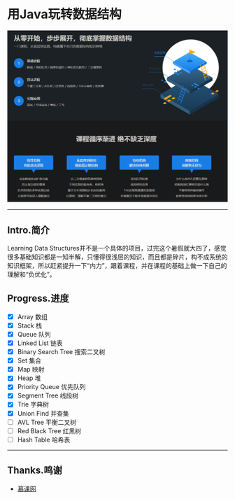 # 用Java玩转数据结构


![Intro.png](./images/Intro.png)

---

## Intro.简介

Learning Data Structures并不是一个具体的项目，过完这个暑假就大四了，感觉很多基础知识都是一知半解，只懂得很浅层的知识，而且都是碎片，构不成系统的知识框架，所以赶紧提升一下“内力”，跟着课程，并在课程的基础上做一下自己的理解和“负优化”。

## Progress.进度

- [x] Array 数组
- [x] Stack 栈
- [x] Queue 队列
- [x] Linked List 链表
- [x] Binary Search Tree 搜索二叉树
- [x] Set 集合
- [x] Map 映射
- [x] Heap 堆
- [x] Priority Queue 优先队列
- [x] Segment Tree 线段树
- [x] Trie 字典树
- [x] Union Find 并查集
- [ ] AVL Tree 平衡二叉树
- [ ] Red Black Tree 红黑树
- [ ] Hash Table 哈希表

---

## Thanks.鸣谢

- [慕课网](https://coding.imooc.com/class/207.html)